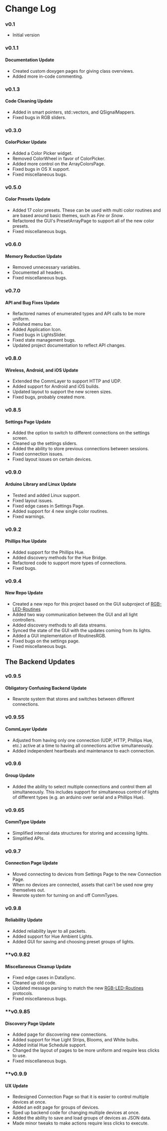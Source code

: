 # Change Log

### **v0.1** 
* Initial version

### **v0.1.1** 
#### Documentation Update
* Created custom doxygen pages for giving class overviews.
* Added more in-code commenting. 

### **v0.1.3** 
#### Code Cleaning Update
* Added in smart pointers, std::vectors, and QSignalMappers.
* Fixed bugs in RGB sliders.

### **v0.3.0** 
#### ColorPicker Update
* Added a Color Picker widget.
* Removed ColorWheel in favor of ColorPicker.
* Added more control on the ArrayColorsPage.
* Fixed bugs in OS X support.
* Fixed miscellaneous bugs.

### **v0.5.0** 
#### Color Presets Update
* Added 17 color presets. These can be used with multi color routines and are based around basic themes, such as *Fire* or *Snow*.
* Refactored the GUI's PresetArrayPage to support all of the new color presets.
* Fixed miscellaneous bugs.

### **v0.6.0** 
#### Memory Reduction Update
* Removed unnecessary variables.
* Documented all headers.
* Fixed miscellaneous bugs.

### **v0.7.0** 
#### API and Bug Fixes Update
* Refactored names of enumerated types and API calls to be more uniform.
* Polished menu bar.
* Added Application Icon.
* Fixed bugs in LightsSlider.
* Fixed state management bugs.
* Updated project documentation to reflect API changes. 

### **v0.8.0** 
#### Wireless, Android, and iOS Update
* Extended the CommLayer to support HTTP and UDP.
* Added support for Android and iOS builds.
* Updated layout to support the new screen sizes.
* Fixed bugs, probably created more. 

### **v0.8.5** 
#### Settings Page Update
* Added the option to switch to different connections on the settings screen.
* Cleaned up the settings sliders. 
* Added the ability to store previous connections between sessions.
* Fixed connection issues.
* Fixed layout issues on certain devices.

### **v0.9.0** 
#### Arduino Library and Linux Update
* Tested and added Linux support.
* Fixed layout issues.
* Fixed edge cases in Settings Page.
* Added support for 4 new single color routines. 
* Fixed warnings.

### **v0.9.2** 
#### Phillips Hue Update
* Added support for the Phillips Hue. 
* Added discovery methods for the Hue Bridge.
* Refactored code to support more types of connections. 
* Fixed bugs.

### **v0.9.4** 
#### New Repo Update
* Created a new repo for this project based on the GUI subproject of [RGB-LED-Routines](https://github.com/timsee/RGB-LED-Routines)
* Added two way communication between the GUI and all light controllers.
* Added discovery methods to all data streams.
* Synced the state of the GUI with the updates coming from its lights.
* Added a GUI implementation of RoutinesRGB.
* Fixed bugs on the settings page. 
* Fixed miscellaneous bugs.

## The Backend Updates
### **v0.9.5** 
#### Obligatory Confusing Backend Update
* Rewrote system that stores and switches between different connections.
### **v0.9.55** 
#### CommLayer Update
* Adjusted from having only one connection (UDP, HTTP, Phillips Hue, etc.) active at a time to having all connections active simultaneously.
* Added independent heartbeats and maintenance to each connection.
### **v0.9.6** 
#### Group Update
* Added the ability to select multiple connections and control them all simultaneously. This includes support for simultaneous control of lights of different types (e.g. an arduino over serial and a Phillips Hue). 
### **v0.9.65** 
#### CommType Update
* Simplified internal data structures for storing and accessing lights.
* Simplified APIs.


### **v0.9.7**
#### Connection Page Update
* Moved connecting to devices from Settings Page to the new Connection Page.
* When no devices are connected, assets that can't be used now grey themselves out.
* Rewrote system for turning on and off CommTypes.

### **v0.9.8**
#### Reliability Update
* Added reliability layer to all packets. 
* Added support for Hue Ambient Lights.
* Added GUI for saving and choosing preset groups of lights.

### **v0.9.82
#### Miscellaneous Cleanup Update
* Fixed edge cases in DataSync.
* Cleaned up old code.
* Updated message parsing to match the new [RGB-LED-Routines](https://github.com/timsee/RGB-LED-Routines) protocols. 
* Fixed miscellaneous bugs.

### **v0.9.85
#### Discovery Page Update
* Added page for discovering new connections.
* Added support for Hue Light Strips, Blooms, and White bulbs.
* Added initial Hue Schedule support.
* Changed the layout of pages to be more uniform and require less clicks to use.
* Fixed miscellaneous bugs.

### **v0.9.9
#### UX Update
* Redesigned Connection Page so that it is easier to control multiple devices at once.
* Added an edit page for groups of devices.
* Sped up backend code for changing multiple devices at once. 
* Added the ability to save and load groups of devices as JSON data.
* Made minor tweaks to make actions require less clicks to execute.



